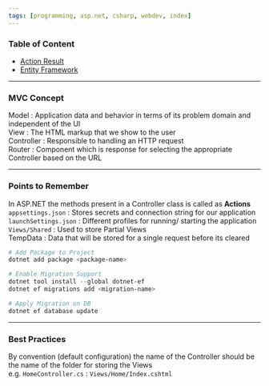 ```yaml
---
tags: [programming, asp.net, csharp, webdev, index]
---
```


### Table of Content

* [Action Result](Action%20Result.md)
* [Entity Framework](Entity%20Framework.md)

---

### MVC Concept

Model : Application data and behavior in terms of its problem domain and independent of the UI  
View : The HTML markup that we show to the user  
Controller : Responsible to handling an HTTP request  
Router : Component which is response for selecting the appropriate Controller based on the URL

---

### Points to Remember

In ASP.NET the methods present in a Controller class is called as **Actions**  
`appsettings.json` : Stores secrets and connection string for our application  
`launchSettings.json` : Different profiles for running/ starting the application  
`Views/Shared` : Used to store Partial Views  
TempData : Data that will be stored for a single request before its cleared

````powershell
# Add Package to Project
dotnet add package <package-name>

# Enable Migration Support
dotnet tool install --global dotnet-ef
dotnet ef migrations add <migration-name>

# Apply Migration on DB
dotnet ef database update
````

---

### Best Practices

By convention (default configuration) the name of the Controller should be the name of the folder for storing the Views  
e.g. `HomeController.cs` : `Views/Home/Index.cshtml`

